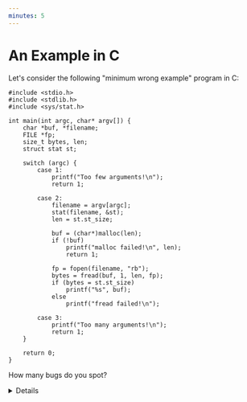 ```yaml
---
minutes: 5
---
```


# An Example in C


Let's consider the following "minimum wrong example" program in C:

```c,editable
#include <stdio.h>
#include <stdlib.h>
#include <sys/stat.h>

int main(int argc, char* argv[]) {
	char *buf, *filename;
	FILE *fp;
	size_t bytes, len;
	struct stat st;

	switch (argc) {
		case 1:
			printf("Too few arguments!\n");
			return 1;

		case 2:
			filename = argv[argc];
			stat(filename, &st);
			len = st.st_size;

			buf = (char*)malloc(len);
			if (!buf)
				printf("malloc failed!\n", len);
				return 1;

			fp = fopen(filename, "rb");
			bytes = fread(buf, 1, len, fp);
			if (bytes = st.st_size)
				printf("%s", buf);
			else
				printf("fread failed!\n");

		case 3:
			printf("Too many arguments!\n");
			return 1;
	}

	return 0;
}
```

How many bugs do you spot?

<details>

Despite just 29 lines of code, this C example contains serious bugs in at least 11:

1. Assignment `=` instead of equality comparison `==` (line 28)
2. Excess argument to `printf` (line 23)
3. File descriptor leak (after line 26)
4. Forgotten braces in multi-line `if` (line 22)
5. Forgotten `break` in a `switch` statement (line 32)
6. Forgotten NUL-termination of the `buf` string, leading to a buffer overflow (line 29)
7. Memory leak by not freeing the `malloc`-allocated buffer (line 21)
8. Out-of-bounds access (line 17)
9. Unchecked cases in the `switch` statement (line 11)
10. Unchecked return values of `stat` and `fopen` (lines 18 and 26)

_Shouldn't these bugs be obvious even for a C compiler?_
No, surprisingly this code compiles warning-free at the default warning level, even in the latest GCC version (13.2 as of writing).

_Isn't this a highly unrealistic example?_
Absolutely not, these kind of bugs have led to serious security vulnerabilities in the past. Some examples:

* Assignment `=` instead of equality comparison `==`: [The Linux Backdoor Attempt of 2003](https://freedom-to-tinker.com/2013/10/09/the-linux-backdoor-attempt-of-2003)
* Forgotten braces in multi-line `if`: [The Apple goto fail vulnerability](https://dwheeler.com/essays/apple-goto-fail.html)
* Forgotten `break` in a `switch` statement: [The break that broke sudo](https://www.lufsec.com/anatomy-of-a-security-hole-the-break-that-broke-sudo/)

_How is Rust any better here?_
Safe Rust makes all of these bugs impossible:

1. Assignments inside an `if` clause are not supported.
2. Format strings are checked at compile-time.
3. Resources are freed at the end of scope via the `Drop` trait.
4. All `if` clauses require braces.
5. `match` (as the Rust equivalent to `switch`) does not fall-through, hence you can't accidentally forget a `break`.
6. Buffer slices carry their size and don't rely on a NUL terminator.
7. Heap-allocated memory is freed via the `Drop` trait when the corresponding `Box` leaves the scope.
8. Out-of-bounds accesses cause a panic or can be checked via the `get` method of a slice.
9. `match` mandates that all cases are handled.
10. Fallible Rust functions return `Result` values that need to be unwrapped and thereby checked for success.
    Additionally, the compiler emits a warning if you miss to check the return value of a function marked with `#[must_use]`.

</details>
